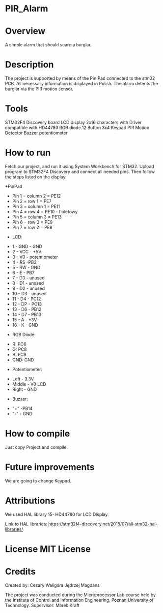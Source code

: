 # PIR_Alarm

# Overview 
A simple alarm that should scare a burglar.

# Description 
The project is supported by means of the Pin Pad connected to the stm32 PCB. All necessary information is displayed in Polish. The alarm 
detects the burglar via the PIR motion sensor.

# Tools  
STM32F4 Discovery board
LCD display 2x16 characters with Driver compatible with HD44780
RGB diode
12 Button 3x4 Keypad
PIR Motion Detector
Buzzer
potentiometer

# How to run 
Fetch our project, and run it using System Workbench for STM32. Upload program to STM32F4 Discovery and connect all needed pins. Then follow the steps listed on the display.

+PinPad
- Pin 1 = column 2 = PE12
- Pin 2 = row 1 = PE7
- Pin 3 = column 1 = PE11
- Pin 4 = row 4 = PE10 - fioletowy
- Pin 5 = column 3 = PE13
- Pin 6 = row 3 = PE9
- Pin 7 = row 2 = PE8

+ LCD:
- 1 - GND - GND
- 2 - VCC - +5V
- 3 - V0 - potentiometer
- 4 - RS -PB2
- 5 - RW - GND
- 6 - E - PB7
- 7 - D0 - unused
- 8 - D1 - unused
- 9 - D2 - unused
- 10 - D3 - unused
- 11 - D4 - PC12
- 12 - DP - PC13
- 13 - D6 - PB12
- 14 - D7 - PB13
- 15 - A - +3V
- 16 - K - GND

+ RGB Diode:
- R: PC6
- G: PC8
- B: PC9
- GND: GND

+ Potentiometer:
- Left - 3.3V 
- Middle - V0 LCD
- Right - GND

+ Buzzer:
- "+" -PB14
- "-" - GND

# How to compile 
Just copy Project and compile. 

# Future improvements 
We are going to change Keypad.

# Attributions 
We used HAL library 15- HD44780 for LCD Display.

Link to HAL libraries: https://stm32f4-discovery.net/2015/07/all-stm32-hal-libraries/ 
# License  MIT License
# Credits 
Created by:
Cezary Waligóra
Jędrzej Magdans

The project was conducted during the Microprocessor Lab course held by the Institute of Control and Information Engineering, Poznan University of Technology.
Supervisor: Marek Kraft

